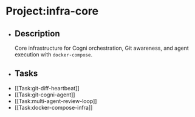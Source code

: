 # Project:infra-core
- ## Description
  Core infrastructure for Cogni orchestration, Git awareness, and agent execution with `docker-compose`.
- ## Tasks
- [[Task:git-diff-heartbeat]]
- [[Task:git-cogni-agent]]
- [[Task:multi-agent-review-loop]]
- [[Task:docker-compose-infra]]